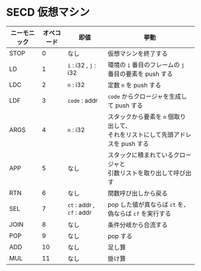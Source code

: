 # SECD 仮想マシン

| ニーモニック | オペコード | 即値 | 挙動 |
| ---- | ---- | ---- | ---- |
| STOP | 0 | なし | 仮想マシンを終了する |
| LD | 1 | ``i`` : i32 , ``j`` : i32 | 環境の ``i`` 番目のフレームの ``j`` 番目の要素を push する |
| LDC | 2 | ``n`` : i32 | 定数 ``n`` を push する |
| LDF | 3 | ``code`` : addr | ``code`` からクロージャを生成して push する |
| ARGS | 4 | ``n`` : i32 | スタックから要素を ``n`` 個取り出して、<br>それをリストにして先頭アドレスを push する |
| APP | 5 | なし | スタックに積まれているクロージャと<br>引数リストを取り出して呼び出す |
| RTN | 6 | なし | 関数呼び出しから戻る |
| SEL | 7 | ``ct`` : addr , ``cf`` : addr | pop した値が真ならば ``ct`` を、偽ならば ``cf`` を実行する |
| JOIN | 8 | なし | 条件分岐から合流する |
| POP | 9 | なし | pop する |
| ADD | 10 | なし | 足し算 |
| MUL | 11 | なし | 掛け算 |
